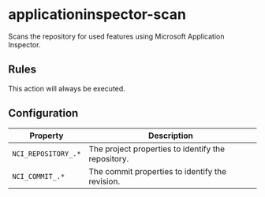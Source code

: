 # applicationinspector-scan

Scans the repository for used features using Microsoft Application Inspector.


## Rules


This action will always be executed.

## Configuration

| Property | Description |
|---|---|
| `NCI_REPOSITORY_.*` | The project properties to identify the repository. |
| `NCI_COMMIT_.*` | The commit properties to identify the revision. |

